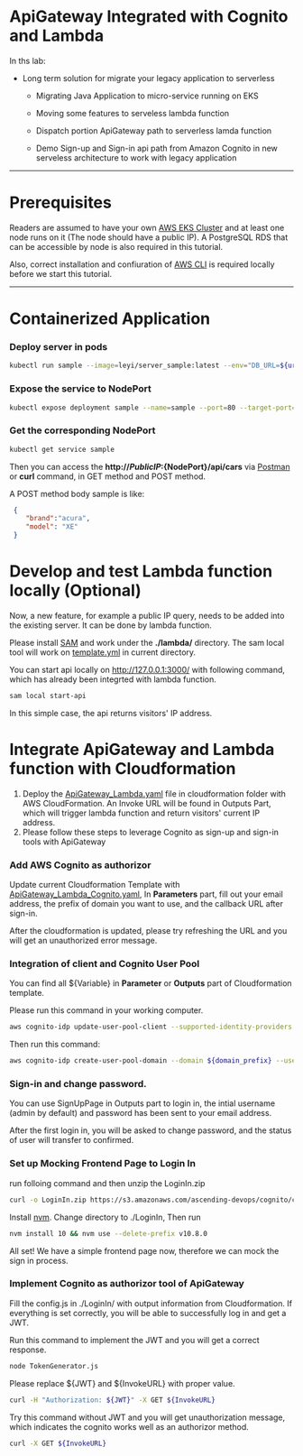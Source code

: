 ApiGateway Integrated with Cognito and Lambda
====================

In ths lab:


* Long term solution for migrate your legacy application to serverless

	* Migrating Java Application to micro-service running on EKS

	* Moving some features to serveless lambda function

	* Dispatch portion ApiGateway path to serverless lamda function

	* Demo Sign-up and Sign-in api path from Amazon Cognito in new serveless architecture to work with legacy application

- - -

Prerequisites
====================

Readers are assumed to have your own [AWS EKS Cluster](https://docs.aws.amazon.com/eks/latest/userguide/getting-started.html) and at least one node runs on it (The node should have a public IP). A PostgreSQL RDS that can be accessible by node is also required in this tutorial.

Also, correct installation and confiuration of [AWS CLI](https://docs.aws.amazon.com/cli/latest/userguide/installing.html) is required locally before we start this tutorial.
- - -

# Containerized Application

### Deploy server in pods

```bash
kubectl run sample --image=leyi/server_sample:latest --env="DB_URL=${url}:${port}/${db_name}" --env="DB_USERNAME=${username}" --env="DB_PASSWORD=${password}"
```

### Expose the service to NodePort

```bash
kubectl expose deployment sample --name=sample --port=80 --target-port=8080 --type=NodePort
```

### Get the corresponding NodePort
```bash
kubectl get service sample
```
Then you can access the **http://${PublicIP}:${NodePort}/api/cars** via [Postman](https://www.getpostman.com/) or **curl** command, in GET method and POST method.

A POST method body sample is like:

```json
 {
 	"brand":"acura",
 	"model": "XE"
 }
```

# Develop and test Lambda function locally (Optional)

Now, a new feature, for example a public IP query, needs to be added into the existing server. It can be done by lambda function.

Please install [SAM](https://github.com/awslabs/aws-sam-cli) and work under the **./lambda/** directory. The sam local tool will work on [template.yml](https://raw.githubusercontent.com/overtureLLC/AWS_Lab_ApiGateway_Cognito_Lambda/master/lambda/template.yaml) in current directory.

You can start api locally on http://127.0.0.1:3000/ with following command, which has already been integrted with lambda function.
```bash
sam local start-api
```
In this simple case, the api returns visitors' IP address.

# Integrate ApiGateway and Lambda function with Cloudformation

1. Deploy the [ApiGateway_Lambda.yaml](https://raw.githubusercontent.com/overtureLLC/AWS_Lab_ApiGateway_Cognito_Lambda/master/cloudformation/ApiGateway_Lambda.yaml) file in cloudformation folder with AWS CloudFormation. An Invoke URL will be found in Outputs Part, which will trigger lambda function and return visitors' current IP address.
2. Please follow these steps to leverage Cognito as sign-up and sign-in tools with ApiGateway

### Add AWS Cognito as authorizor

Update current Cloudformation Template with [ApiGateway_Lambda_Cognito.yaml](https://raw.githubusercontent.com/overtureLLC/AWS_Lab_ApiGateway_Cognito_Lambda/master/cloudformation/ApiGateway_Lambda_Cognito.yaml), In **Parameters** part, fill out your email address, the prefix of domain you want to use, and the callback URL after sign-in.

After the cloudformation is updated, please try refreshing the URL and you will get an unauthorized error message.

### Integration of client and Cognito User Pool

You can find all ${Variable} in **Parameter** or **Outputs** part of Cloudformation template.

Please run this command in your working computer.

```bash
aws cognito-idp update-user-pool-client --supported-identity-providers COGNITO --user-pool-id ${user_pool_id} --client-id ${client_id} --callback-urls '["${callbackURL}"]' --allowed-o-auth-flows code implicit --allowed-o-auth-scopes phone email openid aws.cognito.signin.user.admin profile
```

Then run this command:

```bash
aws cognito-idp create-user-pool-domain --domain ${domain_prefix} --user-pool-id ${user_pool_id}
```

### Sign-in and change password.

You can use SignUpPage in Outputs part to login in, the intial username (admin by default) and password has been sent to your email address.

After the first login in, you will be asked to change password, and the status of user will transfer to confirmed.

### Set up Mocking Frontend Page to Login In

run folloing command and then unzip the LoginIn.zip

```bash
curl -o LoginIn.zip https://s3.amazonaws.com/ascending-devops/cognito/cognito.zip
```

Install [nvm](https://github.com/creationix/nvm). Change directory to ./LoginIn, Then run

```bash
nvm install 10 && nvm use --delete-prefix v10.8.0
```
All set! We have a simple frontend page now, therefore we can mock the sign in process.

### Implement Cognito as authorizor tool of ApiGateway

Fill the config.js in ./LoginIn/ with output information from Cloudformation. If everything is set correctly, you will be able to successfully log in and get a JWT.

Run this command to implement the JWT and you will get a correct response. 

```bash
node TokenGenerator.js
```

Please replace ${JWT} and ${InvokeURL} with proper value.
```bash
curl -H "Authorization: ${JWT}" -X GET ${InvokeURL}
```

Try this command without JWT and you will get unauthorization message, which indicates the cognito works well as an authorizor method.
```bash
curl -X GET ${InvokeURL}
```